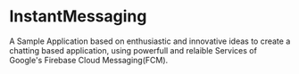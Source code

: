 # InstantMessaging

A Sample Application based on enthusiastic and innovative ideas to create a chatting based application,
using powerfull and relaible Services of Google's Firebase Cloud Messaging(FCM).